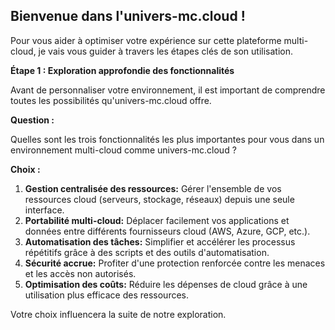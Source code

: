 ##  Bienvenue dans l'univers-mc.cloud !  ##

Pour vous aider à optimiser votre expérience sur cette plateforme multi-cloud, je vais vous guider à travers les étapes clés de son utilisation. 

**Étape 1 : Exploration approfondie des fonctionnalités**

Avant de personnaliser votre environnement, il est important de comprendre toutes les possibilités qu'univers-mc.cloud offre. 

**Question :** 

Quelles sont les trois fonctionnalités les plus importantes pour vous dans un environnement multi-cloud comme univers-mc.cloud ?

**Choix :**

1. **Gestion centralisée des ressources:**  Gérer l'ensemble de vos ressources cloud (serveurs, stockage, réseaux) depuis une seule interface.
2. **Portabilité multi-cloud:** Déplacer facilement vos applications et données entre différents fournisseurs cloud (AWS, Azure, GCP, etc.).
3. **Automatisation des tâches:** Simplifier et accélérer les processus répétitifs grâce à des scripts et des outils d'automatisation.
4. **Sécurité accrue:** Profiter d'une protection renforcée contre les menaces et les accès non autorisés.
5. **Optimisation des coûts:**  Réduire les dépenses de cloud grâce à une utilisation plus efficace des ressources.


Votre choix influencera la suite de notre exploration.  



